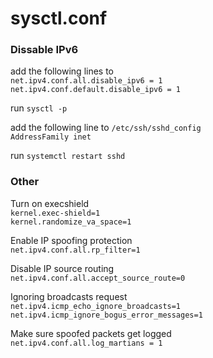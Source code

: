 # sysctl.conf

### Dissable IPv6 <a href="#dissable-ipv6" id="dissable-ipv6"></a>

add the following lines to\
`net.ipv4.conf.all.disable_ipv6 = 1`\
`net.ipv4.conf.default.disable_ipv6 = 1`

run `sysctl -p`

add the following line to `/etc/ssh/sshd_config`\
`AddressFamily inet`

run `systemctl restart sshd`

### Other <a href="#other" id="other"></a>

Turn on execshield\
`kernel.exec-shield=1`\
`kernel.randomize_va_space=1`

Enable IP spoofing protection\
`net.ipv4.conf.all.rp_filter=1`

Disable IP source routing\
`net.ipv4.conf.all.accept_source_route=0`

Ignoring broadcasts request\
`net.ipv4.icmp_echo_ignore_broadcasts=1`\
`net.ipv4.icmp_ignore_bogus_error_messages=1`

Make sure spoofed packets get logged\
`net.ipv4.conf.all.log_martians = 1`
